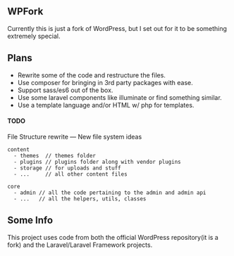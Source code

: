 ## WPFork

Currently this is just a fork of WordPress, but I set out for it to be something extremely special.

## Plans

- Rewrite some of the code and restructure the files.
- Use composer for bringing in 3rd party packages with ease.
- Support sass/es6 out of the box.
- Use some laravel components like illuminate or find something similar.
- Use a template language and/or HTML w/ php for templates.

#### TODO

File Structure rewrite &mdash; New file system ideas

```
content
  - themes  // themes folder
  - plugins // plugins folder along with vendor plugins
  - storage // for uploads and stuff
  - ...     // all other content files

core
  - admin // all the code pertaining to the admin and admin api
  - ...   // all the helpers, utils, classes
```

## Some Info

This project uses code from both the official WordPress repository(it is a fork) and the Laravel/Laravel Framework projects.
